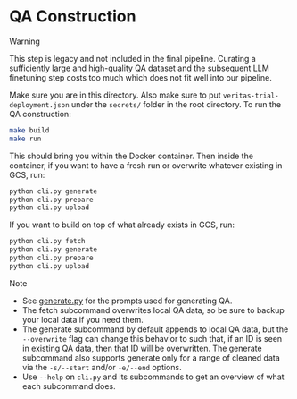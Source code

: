 # QA Construction

> [!WARNING]
> This step is legacy and not included in the final pipeline. Curating a sufficiently large and high-quality QA dataset and the subsequent LLM finetuning step costs too much which does not fit well into our pipeline.

Make sure you are in this directory. Also make sure to put `veritas-trial-deployment.json` under the `secrets/` folder in the root directory. To run the QA construction:

```bash
make build
make run
```

This should bring you within the Docker container. Then inside the container, if you want to have a fresh run or overwrite whatever existing in GCS, run:

```bash
python cli.py generate
python cli.py prepare
python cli.py upload
```

If you want to build on top of what already exists in GCS, run:

```bash
python cli.py fetch
python cli.py generate
python cli.py prepare
python cli.py upload
```

> [!NOTE]
> - See [generate.py](./generate.py) for the prompts used for generating QA.
> - The fetch subcommand overwrites local QA data, so be sure to backup your local data if you need them.
> - The generate subcommand by default appends to local QA data, but the `--overwrite` flag can change this behavior to such that, if an ID is seen in existing QA data, then that ID will be overwritten. The generate subcommand also supports generate only for a range of cleaned data via the `-s/--start` and/or `-e/--end` options.
> - Use `--help` on `cli.py` and its subcommands to get an overview of what each subcommand does.
